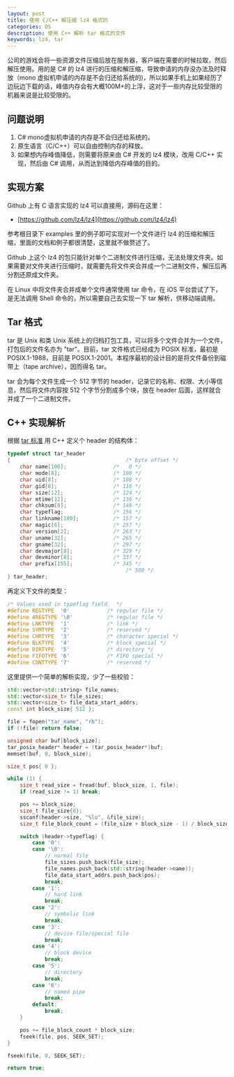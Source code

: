 ```yaml
---
layout: post
title: 使用 C/C++ 解压缩 lz4 格式的
categories: OS
description: 使用 C++ 解析 tar 格式的文件
keywords: lz4, tar
---
```


公司的游戏会将一些资源文件压缩后放在服务器，客户端在需要的时候拉取，然后解压使用。用的是 C# 的 lz4 进行的压缩和解压缩，导致申请的内存没办法及时释放（mono 虚拟机申请的内存是不会归还给系统的)，所以如果手机上如果经历了边玩边下载的话，峰值内存会有大概100M+的上浮，这对于一些内存比较受限的机器来说是比较受限的。


## 问题说明

1. C# mono虚拟机申请的内存是不会归还给系统的。
2. 原生语言（C/C++）可以自由控制内存的释放。
3. 如果想内存峰值降低，则需要将原来由 C# 开发的 lz4 模块，改用 C/C++ 实现，然后由 C# 调用，从而达到降低内存峰值的目的。

## 实现方案

Github 上有 C 语言实现的 lz4 可以直接用，源码在这里：

* [https://github.com/lz4/lz4](https://github.com/lz4/lz4)

参考根目录下 examples 里的例子即可实现对一个文件进行 lz4 的压缩和解压缩，里面的文档和例子都很清楚，这里就不做赘述了。

Github 上这个 lz4 的包只能针对单个二进制文件进行压缩，无法处理文件夹。如果需要对文件夹进行压缩时，就需要先将文件夹合并成一个二进制文件，解压后再分割还原成文件夹。

在 Linux 中将文件夹合并成单个文件通常使用 tar 命令，在 iOS 平台尝试了下，是无法调用 Shell 命令的，所以需要自己去实现一下 tar 解析，供移动端调用。

## Tar 格式

tar 是 Unix 和类 Unix 系统上的归档打包工具，可以将多个文件合并为一个文件，打包后的文件名亦为 "tar"。目前，tar 文件格式已经成为 POSIX 标准，最初是 POSIX.1-1988，目前是 POSIX.1-2001。本程序最初的设计目的是将文件备份到磁带上（tape archive），因而得名 tar。

tar 会为每个文件生成一个 512 字节的 header，记录它的名称、权限、大小等信息，然后将文件内容按 512 个字节分割成多个块，放在 header 后面，这样就合并成了一个二进制文件。

## C++ 实现解析

根据 [tar 标准](https://www.ibm.com/support/knowledgecenter/sv/ssw_aix_71/filesreference/tar.h.html) 用 C++ 定义个 header 的结构体：
```c
typedef struct tar_header
{                                     /* byte offset */
	char name[100];               /*   0 */
	char mode[8];                 /* 100 */
	char uid[8];                  /* 108 */
	char gid[8];                  /* 116 */
	char size[12];                /* 124 */
	char mtime[12];               /* 136 */
	char chksum[8];               /* 148 */
	char typeflag;                /* 156 */
	char linkname[100];           /* 157 */
	char magic[6];                /* 257 */
	char version[2];              /* 263 */
	char uname[32];               /* 265 */
	char gname[32];               /* 297 */
	char devmajor[8];             /* 329 */
	char devminor[8];             /* 337 */
	char prefix[155];             /* 345 */
                                      /* 500 */
} tar_header;
```
再定义下文件的类型：
```c
/* Values used in typeflag field.  */
#define REGTYPE  '0'            /* regular file */
#define AREGTYPE '\0'           /* regular file */
#define LNKTYPE  '1'            /* link */
#define SYMTYPE  '2'            /* reserved */
#define CHRTYPE  '3'            /* character special */
#define BLKTYPE  '4'            /* block special */
#define DIRTYPE  '5'            /* directory */
#define FIFOTYPE '6'            /* FIFO special */
#define CONTTYPE '7'            /* reserved */
```

这里提供一个简单的解析实现，少了一些校验：
```c++
std::vector<std::string> file_names;
std::vector<size_t> file_sizes;
std::vector<size_t> file_data_start_addrs;
const int block_size{ 512 };

file = fopen("tar_name", "rb");
if (!file) return false;

unsigned char buf[block_size];
tar_posix_header* header = (tar_posix_header*)buf;
memset(buf, 0, block_size);

size_t pos{ 0 };

while (1) {
	size_t read_size = fread(buf, block_size, 1, file);
	if (read_size != 1) break;

	pos += block_size;
	size_t file_size{0};
	sscanf(header->size, "%lo", &file_size);
	size_t file_block_count = (file_size + block_size - 1) / block_size;

	switch (header->typeflag) {
		case '0': 
		case '\0':
			// normal file
			file_sizes.push_back(file_size);
			file_names.push_back(std::string(header->name));
			file_data_start_addrs.push_back(pos);
			break;
		case '1':
			// hard link
			break;
		case '2':
			// symbolic link
			break;
		case '3':
			// device file/special file
			break;
		case '4':
			// block device
			break;
		case '5':
			// directory
			break;
		case '6':
			// named pipe
			break;
		default:
			break;
	}

	pos += file_block_count * block_size;
	fseek(file, pos, SEEK_SET);
}

fseek(file, 0, SEEK_SET);

return true;

```
